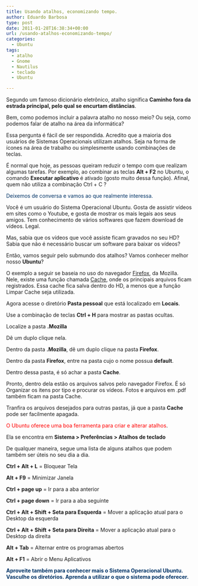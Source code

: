 ```yaml
---
title: Usando atalhos, economizando tempo.
author: Eduardo Barbosa
type: post
date: 2011-01-28T16:38:34+00:00
url: /usando-atalhos-economizando-tempo/
categories:
  - Ubuntu
tags:
  - atalho
  - Gnome
  - Nautilus
  - teclado
  - Ubuntu

---
```

Segundo um famoso dicionário eletrônico, atalho significa **Caminho fora da estrada principal, pelo qual se encurtam distâncias**.

Bem, como podemos incluir a palavra atalho no nosso meio? Ou seja, como podemos falar de atalho na área da informática?

Essa pergunta é fácil de ser respondida. Acredito que a maioria dos usuários de Sistemas Operacionais utilizam atalhos. Seja na forma de ícones na área de trabalho ou simplesmente usando combinações de teclas.

É normal que hoje, as pessoas queiram reduzir o tempo com que realizam algumas tarefas. Por exemplo, ao combinar as teclas **Alt + F2** no Ubuntu, o comando **Executar aplicativo** é ativado (gosto muito dessa função). Afinal, quem não utiliza a combinação Ctrl + C ?

<span style="color: #003366;">Deixemos de conversa e vamos ao que realmente interessa.</span>

Você é um usuário do Sistema Operacional Ubuntu. Gosta de assistir vídeos em sites como o Youtube, e gosta de mostrar os mais legais aos seus amigos. Tem conhecimento de vários softwares que fazem download de vídeos. Legal.

Mas, sabia que os vídeos que você assiste ficam gravados no seu HD? Sabia que não é necessário buscar um software para baixar os vídeos?

Então, vamos seguir pelo submundo dos atalhos? Vamos conhecer melhor nosso **Ubuntu**?

O exemplo a seguir se baseia no uso do navegador <span style="text-decoration: underline;">Firefox</span>, da Mozilla. Nele, existe uma função chamada <span style="text-decoration: underline;">Cache</span>, onde os principais arquivos ficam registrados. Essa cache fica salva dentro do HD, a menos que a função Limpar Cache seja utilizada.

Agora acesse o diretório **Pasta pessoal** que está localizado em **Locais**.

Use a combinação de teclas **Ctrl + H** para mostrar as pastas ocultas.

Localize a pasta **.Mozilla**

Dê um duplo clique nela.

Dentro da pasta **.Mozilla**, dê um duplo clique na pasta **Firefox**.

Dentro da pasta **Firefox**, entre na pasta cujo o nome possua **default**.

Dentro dessa pasta, é só achar a pasta **Cache**.

Pronto, dentro dela estão os arquivos salvos pelo navegador Firefox. É só Organizar os itens por tipo e procurar os vídeos. Fotos e arquivos em .pdf também ficam na pasta Cache.

Tranfira os arquivos desejados para outras pastas, já que a pasta **Cache** pode ser facilmente apagada.

<span style="color: #ff0000;">O Ubuntu oferece uma boa ferramenta para criar e alterar atalhos</span>.

Ela se encontra em **Sistema > Preferências > Atalhos de teclado**

De qualquer maneira, segue uma lista de alguns atalhos que podem também ser úteis no seu dia a dia.

**Ctrl + Alt + L** = Bloquear Tela

**Alt + F9** = Minimizar Janela

**Ctrl + page up** = Ir para a aba anterior

**Ctrl + page down** = Ir para a aba seguinte

**Ctrl + Alt + Shift + Seta para Esquerda** = Mover a aplicação atual para o Desktop da esquerda

**Ctrl + Alt + Shift + Seta para Direita** = Mover a aplicação atual para o Desktop da direita

**Alt + Tab** = Alternar entre os programas abertos

**Alt + F1** = Abrir o Menu Aplicativos

<span style="color: #003366;"><strong>Aproveite também para conhecer mais o Sistema Operacional Ubuntu. Vasculhe os diretórios. Aprenda a utilizar o que o sistema pode oferecer.</strong></span>